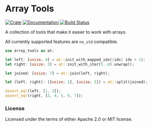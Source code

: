# Array Tools

[![Crate](https://img.shields.io/crates/v/array-tools.svg)](https://crates.io/crates/array-tools)
[![Documentation](https://docs.rs/array-tools/badge.svg)](https://docs.rs/array-tools)
[![Build Status](https://travis-ci.com/L117/array-tools.svg?branch=master)](https://travis-ci.com/L117/array-tools)

A collection of tools that make it easier to work with arrays.

All currently supported features are `no_std` compatible.

```rust
use array_tools as at;

let left: [usize; 4] = at::init_with_mapped_idx(|idx| idx + 1);
let right: [usize; 3] = at::init_with_iter(5..8).unwrap();

let joined: [usize; 7] = at::join(left, right);

let (left, right): ([usize; 2], [usize; 5]) = at::split(joined);

assert_eq!(left, [1, 2]);
assert_eq!(right, [3, 4, 5, 6, 7]);
```

### License

Licensed under the terms of either Apache 2.0 or MIT license.


